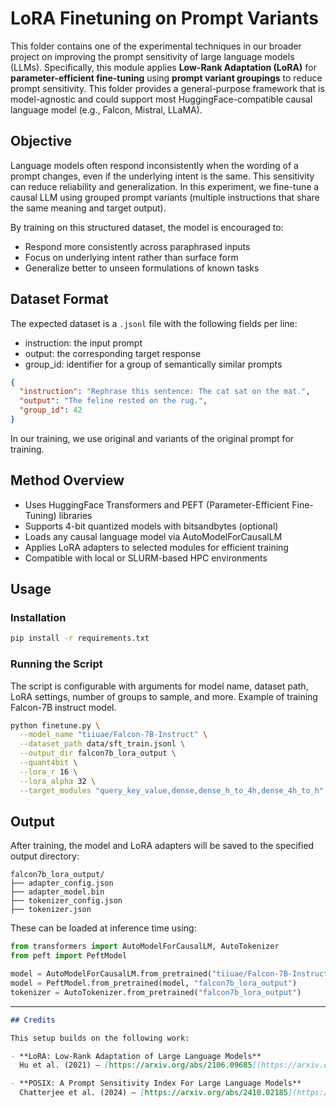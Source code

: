 # LoRA Finetuning on Prompt Variants

This folder contains one of the experimental techniques in our broader project on improving the prompt sensitivity of large language models (LLMs). Specifically, this module applies **Low-Rank Adaptation (LoRA)** for **parameter-efficient fine-tuning** using **prompt variant groupings** to reduce prompt sensitivity. This folder provides a general-purpose framework that is model-agnostic and could support most HuggingFace-compatible causal language model (e.g., Falcon, Mistral, LLaMA).


## Objective

Language models often respond inconsistently when the wording of a prompt changes, even if the underlying intent is the same. This sensitivity can reduce reliability and generalization. In this experiment, we fine-tune a causal LLM using grouped prompt variants (multiple instructions that share the same meaning and target output).

By training on this structured dataset, the model is encouraged to:
- Respond more consistently across paraphrased inputs
- Focus on underlying intent rather than surface form
- Generalize better to unseen formulations of known tasks


## Dataset Format

The expected dataset is a `.jsonl` file with the following fields per line:
- instruction: the input prompt
- output: the corresponding target response
- group_id: identifier for a group of semantically similar prompts

```json
{
  "instruction": "Rephrase this sentence: The cat sat on the mat.",
  "output": "The feline rested on the rug.",
  "group_id": 42
}
```

In our training, we use original and variants of the original prompt for training.


## Method Overview
- Uses HuggingFace Transformers and PEFT (Parameter-Efficient Fine-Tuning) libraries
- Supports 4-bit quantized models with bitsandbytes (optional)
- Loads any causal language model via AutoModelForCausalLM
- Applies LoRA adapters to selected modules for efficient training
- Compatible with local or SLURM-based HPC environments

## Usage

### Installation

```bash
pip install -r requirements.txt
```

### Running the Script
The script is configurable with arguments for model name, dataset path, LoRA settings, number of groups to sample, and more. Example of training Falcon-7B instruct model.

```bash
python finetune.py \
  --model_name "tiiuae/Falcon-7B-Instruct" \
  --dataset_path data/sft_train.jsonl \
  --output_dir falcon7b_lora_output \
  --quant4bit \
  --lora_r 16 \
  --lora_alpha 32 \
  --target_modules "query_key_value,dense,dense_h_to_4h,dense_4h_to_h"
```

## Output

After training, the model and LoRA adapters will be saved to the specified output directory:

```pgqsl
falcon7b_lora_output/
├── adapter_config.json
├── adapter_model.bin
├── tokenizer_config.json
├── tokenizer.json
```

These can be loaded at inference time using:

```python
from transformers import AutoModelForCausalLM, AutoTokenizer
from peft import PeftModel

model = AutoModelForCausalLM.from_pretrained("tiiuae/Falcon-7B-Instruct")
model = PeftModel.from_pretrained(model, "falcon7b_lora_output")
tokenizer = AutoTokenizer.from_pretrained("falcon7b_lora_output")
```


---

```markdown
## Credits

This setup builds on the following work:

- **LoRA: Low-Rank Adaptation of Large Language Models**  
  Hu et al. (2021) — [https://arxiv.org/abs/2106.09685](https://arxiv.org/abs/2106.09685)

- **POSIX: A Prompt Sensitivity Index For Large Language Models**  
  Chatterjee et al. (2024) — [https://arxiv.org/abs/2410.02185](https://arxiv.org/abs/2410.02185)
```

